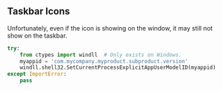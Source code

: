 ## Taskbar Icons

Unfortunately, even if the icon is showing on the window, it may still not show on the taskbar.

```python
try:
    from ctypes import windll  # Only exists on Windows.
    myappid = 'com.mycompany.myproduct.subproduct.version'
    windll.shell32.SetCurrentProcessExplicitAppUserModelID(myappid)
except ImportError:
    pass
```
